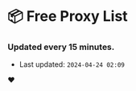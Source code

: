# :package: Free Proxy List
### Updated every 15 minutes.

- Last updated: `2024-04-24 02:09`

:heart:
